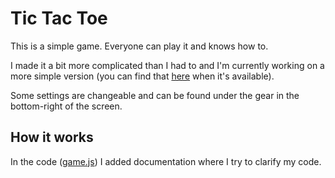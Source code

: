 # Tic Tac Toe #

This is a simple game. Everyone can play it and knows how to.

I made it a bit more complicated than I had to and I'm currently working on a more simple version
(you can find that [here](https://github.com/DionPotkamp/TicTacToeLite "Tic Tac Toe lite") when it's available).

Some settings are changeable and can be found under the gear in the bottom-right of the screen.
  
## How it works ##

In the code ([game.js](game.js)) I added documentation where I try to clarify my code.
